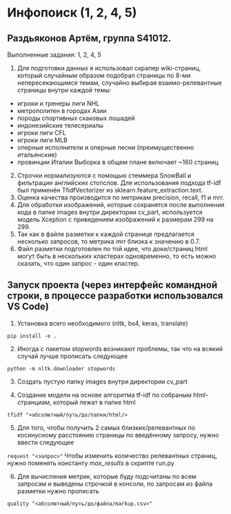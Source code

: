 # Инфопоиск (1, 2, 4, 5)
## Раздьяконов Артём, группа S41012. 
Выполненные задания: 1, 2, 4, 5

1)  Для подготовки данных я использовал скрапер wiki-страниц, который случайным образом подобрал страницы по 8-ми непересекающимся темам, случайно выбирая взаимо-релевантные страницы внутри каждой темы:
  * игроки и тренеры лиги NHL
  * метрополитен в городах Азии
  * породы спортивных скаковых лошадей
  * индонезийские телесериалы
  * игроки лиги CFL
  * игроки лиги MLB
  * оперные исполнители и оперные песни (преимущественно итальянские)
  * провинции Италии
Выборка в общем плане включает ~160 страниц
2) Строчки нормализуются с помощью стеммера SnowBall и фильтрации английских стопслов. Для использования подхода tf-idf был применён TfidfVectorizer из sklearn.feature_extraction.text.
3) Оценка качества производится по метрикам precision, recall, f1 и mrr.
4) Для обработки изображений, которые сохранятся после выполнения кода в папке images внутри директории cv_part, используется модель Xception с приведением изображений к размерам 299 на 299.
5) Так как в файле разметки к каждой странице предлагается несколько запросов, то метрика mrr близка к значению в 0.7.
6) Файл разметки подготовлен по той идее, что доки/страниц html могут быть в нескольких кластерах одновременно, то есть можно сказать, что один запрос - один кластер.


## Запуск проекта (через интерфейс командной строки, в процессе разработки использовался VS Code)
1. Установка всего необходимого (nltk, bs4, keras, translate)

```pip install -e .```

2. Иногда с пакетом stopwords возникают проблемы, так что на всякий случай лучше прописать следующее

```python -m nltk.downloader stopwords```

3. Создать пустую папку images внутри директории cv_part

4. Создание модели на основе алгоритма tf-idf по собраным html-странциам, который лежат в папке html

```tfidf "<абсолютный/путь/до/папки/html/>```

5. Для того, чтобы получить 2 самых близких/релевантных по косинусному расстоянию страницы по введённому запросу, нужно ввести следующее

```request "<запрос>"```
Чтобы изменить количество релевантных страниц, нужно поменять константу _max_results_ в скрипте run.py

6. Для вычисления метрик, которые буду подсчитаны по всем запросам и выведены строчкой в консоли, по запросам из файла разметки нужно прописать

```quality "<абсолютный/путь/до/файла/markup.csv>"```
